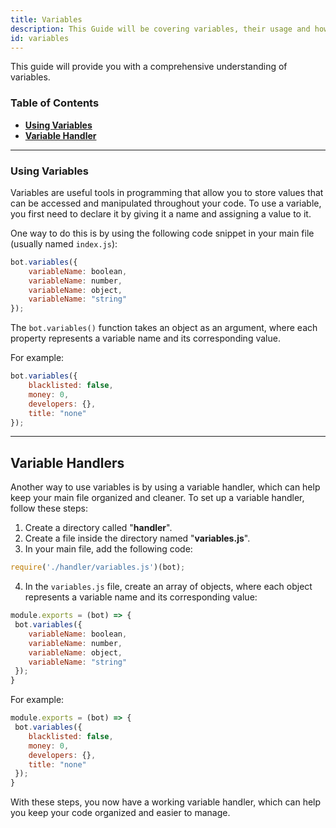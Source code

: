 ```yaml
---
title: Variables
description: This Guide will be covering variables, their usage and how to store variables in other files.
id: variables
---
```


This guide will provide you with a comprehensive understanding of variables.

### Table of Contents

- **[Using Variables][1]**
- **[Variable Handler][2]**

---

### Using Variables

Variables are useful tools in programming that allow you to store values that can be accessed and manipulated throughout your code. To use a variable, you first need to declare it by giving it a name and assigning a value to it.

One way to do this is by using the following code snippet in your main file (usually named `index.js`):

```js
bot.variables({
    variableName: boolean,
    variableName: number,
    variableName: object,
    variableName: "string"
});
```

The `bot.variables()` function takes an object as an argument, where each property represents a variable name and its corresponding value.

For example:

```js title="index.js"
bot.variables({
    blacklisted: false,
    money: 0,
    developers: {},
    title: "none"
});
```
---

## Variable Handlers

Another way to use variables is by using a variable handler, which can help keep your main file organized and cleaner. To set up a variable handler, follow these steps:

1. Create a directory called "**handler**".
2. Create a file inside the directory named "**variables.js**".
3. In your main file, add the following code:

```js
require('./handler/variables.js')(bot);
```

4. In the `variables.js` file, create an array of objects, where each object represents a variable name and its corresponding value:

```js
module.exports = (bot) => { 
 bot.variables({
    variableName: boolean,
    variableName: number,
    variableName: object,
    variableName: "string"
 });
}
```

For example:

```js title="handler/variables.js"
module.exports = (bot) => { 
 bot.variables({
    blacklisted: false,
    money: 0,
    developers: {},
    title: "none"
 }); 
}
```

With these steps, you now have a working variable handler, which can help you keep your code organized and easier to manage.

<!--- links -->

[1]: #using-variables
[2]: #variable-handler
[3]: #variable-functions
[aoi-github]: https://github.com/akaruidevelopment/aoi.js#v6
